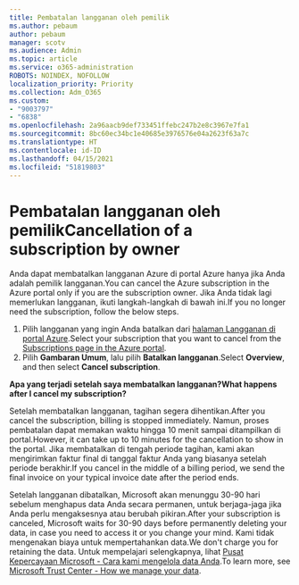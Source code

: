 ```yaml
---
title: Pembatalan langganan oleh pemilik
ms.author: pebaum
author: pebaum
manager: scotv
ms.audience: Admin
ms.topic: article
ms.service: o365-administration
ROBOTS: NOINDEX, NOFOLLOW
localization_priority: Priority
ms.collection: Adm_O365
ms.custom:
- "9003797"
- "6838"
ms.openlocfilehash: 2a96aacb9def733451ffebc247b2e8c3967e7fa1
ms.sourcegitcommit: 8bc60ec34bc1e40685e3976576e04a2623f63a7c
ms.translationtype: HT
ms.contentlocale: id-ID
ms.lasthandoff: 04/15/2021
ms.locfileid: "51819803"
---
```

# <a name="cancellation-of-a-subscription-by-owner"></a><span data-ttu-id="ee1f3-102">Pembatalan langganan oleh pemilik</span><span class="sxs-lookup"><span data-stu-id="ee1f3-102">Cancellation of a subscription by owner</span></span>

<span data-ttu-id="ee1f3-103">Anda dapat membatalkan langganan Azure di portal Azure hanya jika Anda adalah pemilik langganan.</span><span class="sxs-lookup"><span data-stu-id="ee1f3-103">You can cancel the Azure subscription in the Azure portal only if you are the subscription owner.</span></span> <span data-ttu-id="ee1f3-104">Jika Anda tidak lagi memerlukan langganan, ikuti langkah-langkah di bawah ini.</span><span class="sxs-lookup"><span data-stu-id="ee1f3-104">If you no longer need the subscription, follow the below steps.</span></span>

1. <span data-ttu-id="ee1f3-105">Pilih langganan yang ingin Anda batalkan dari [halaman Langganan di portal Azure](https://ms.portal.azure.com/#blade/Microsoft_Azure_Billing/SubscriptionsBlade).</span><span class="sxs-lookup"><span data-stu-id="ee1f3-105">Select your subscription that you want to cancel from the [Subscriptions page in the Azure portal](https://ms.portal.azure.com/#blade/Microsoft_Azure_Billing/SubscriptionsBlade).</span></span>
2. <span data-ttu-id="ee1f3-106">Pilih **Gambaran Umum**, lalu pilih **Batalkan langganan**.</span><span class="sxs-lookup"><span data-stu-id="ee1f3-106">Select **Overview**, and then select **Cancel subscription**.</span></span>

<span data-ttu-id="ee1f3-107">**Apa yang terjadi setelah saya membatalkan langganan?**</span><span class="sxs-lookup"><span data-stu-id="ee1f3-107">**What happens after I cancel my subscription?**</span></span>

<span data-ttu-id="ee1f3-108">Setelah membatalkan langganan, tagihan segera dihentikan.</span><span class="sxs-lookup"><span data-stu-id="ee1f3-108">After you cancel the subscription, billing is stopped immediately.</span></span> <span data-ttu-id="ee1f3-109">Namun, proses pembatalan dapat memakan waktu hingga 10 menit sampai ditampilkan di portal.</span><span class="sxs-lookup"><span data-stu-id="ee1f3-109">However, it can take up to 10 minutes for the cancellation to show in the portal.</span></span> <span data-ttu-id="ee1f3-110">Jika membatalkan di tengah periode tagihan, kami akan mengirimkan faktur final di tanggal faktur Anda yang biasanya setelah periode berakhir.</span><span class="sxs-lookup"><span data-stu-id="ee1f3-110">If you cancel in the middle of a billing period, we send the final invoice on your typical invoice date after the period ends.</span></span>

<span data-ttu-id="ee1f3-111">Setelah langganan dibatalkan, Microsoft akan menunggu 30-90 hari sebelum menghapus data Anda secara permanen, untuk berjaga-jaga jika Anda perlu mengaksesnya atau berubah pikiran.</span><span class="sxs-lookup"><span data-stu-id="ee1f3-111">After your subscription is canceled, Microsoft waits for 30-90 days before permanently deleting your data, in case you need to access it or you change your mind.</span></span> <span data-ttu-id="ee1f3-112">Kami tidak mengenakan biaya untuk mempertahankan data.</span><span class="sxs-lookup"><span data-stu-id="ee1f3-112">We don't charge you for retaining the data.</span></span> <span data-ttu-id="ee1f3-113">Untuk mempelajari selengkapnya, lihat [Pusat Kepercayaan Microsoft - Cara kami mengelola data Anda](https://www.microsoft.com/trust-center/privacy/data-management#leave).</span><span class="sxs-lookup"><span data-stu-id="ee1f3-113">To learn more, see [Microsoft Trust Center - How we manage your data](https://www.microsoft.com/trust-center/privacy/data-management#leave).</span></span>


